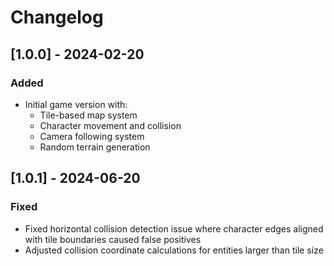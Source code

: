 # Changelog

## [1.0.0] - 2024-02-20
### Added
- Initial game version with:
  - Tile-based map system
  - Character movement and collision
  - Camera following system
  - Random terrain generation

## [1.0.1] - 2024-06-20
### Fixed
- Fixed horizontal collision detection issue where character edges aligned with tile boundaries caused false positives
- Adjusted collision coordinate calculations for entities larger than tile size